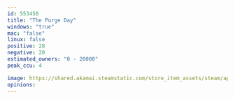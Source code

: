 ```yaml
---
id: 553450
title: "The Purge Day"
windows: "true"
mac: "false"
linux: false
positive: 28
negative: 20
estimated_owners: "0 - 20000"
peak_ccu: 4

image: https://shared.akamai.steamstatic.com/store_item_assets/steam/apps/553450/header.jpg?t=1732123338
opinions:
---
```

